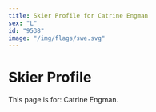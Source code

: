 ```yaml
---
title: Skier Profile for Catrine Engman
sex: "L"
id: "9538"
image: "/img/flags/swe.svg" 
---
```


# Skier Profile

This page is for: Catrine Engman.
    